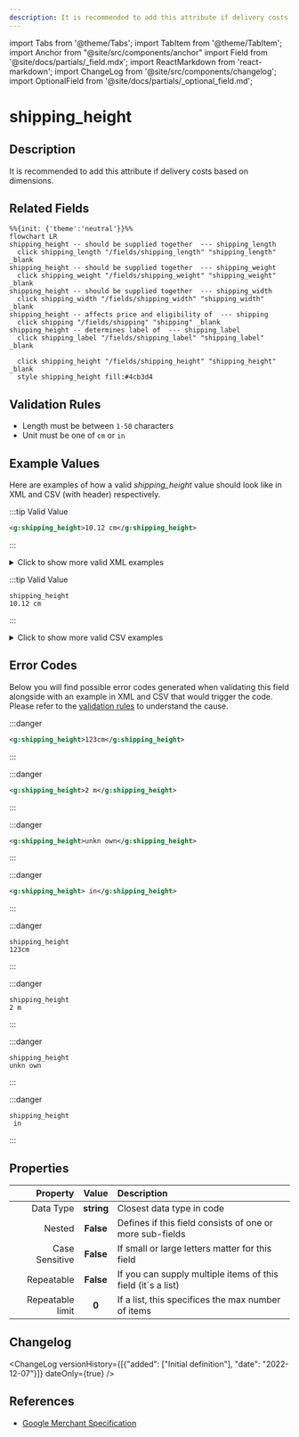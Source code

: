 ```yaml
---
description: It is recommended to add this attribute if delivery costs based on dimensions.
---
```


import Tabs from '@theme/Tabs';
import TabItem from '@theme/TabItem';
import Anchor from "@site/src/components/anchor"
import Field from '@site/docs/partials/_field.mdx';
import ReactMarkdown from 'react-markdown';
import ChangeLog from '@site/src/components/changelog';
import OptionalField from '@site/docs/partials/_optional_field.md';

# shipping_height

<OptionalField/>

## Description

It is recommended to add this attribute if delivery costs based on dimensions.


## Related Fields

```mermaid
%%{init: {'theme':'neutral'}}%%
flowchart LR
shipping_height -- should be supplied together  --- shipping_length
  click shipping_length "/fields/shipping_length" "shipping_length" _blank
shipping_height -- should be supplied together  --- shipping_weight
  click shipping_weight "/fields/shipping_weight" "shipping_weight" _blank
shipping_height -- should be supplied together  --- shipping_width
  click shipping_width "/fields/shipping_width" "shipping_width" _blank
shipping_height -- affects price and eligibility of  --- shipping
  click shipping "/fields/shipping" "shipping" _blank
shipping_height -- determines label of  --- shipping_label
  click shipping_label "/fields/shipping_label" "shipping_label" _blank

  click shipping_height "/fields/shipping_height" "shipping_height" _blank
  style shipping_height fill:#4cb3d4
```




## Validation Rules

- Length must be between `1-50` characters
- Unit must be one of `cm` or `in`


## Example Values

Here are examples of how a valid *shipping_height* value  should look like in XML and CSV (with header) respectively.

<Tabs>
  <TabItem value="valid_xml" label="XML" default>

:::tip Valid Value

```xml
<g:shipping_height>10.12 cm</g:shipping_height>
```

:::

<details>
  <summary>Click to show more valid XML examples</summary>
  <div>

```xml
<g:shipping_height>10.12 cm</g:shipping_height>
```

```xml
<g:shipping_height>0 cm</g:shipping_height>
```

```xml
<g:shipping_height>0.0 in</g:shipping_height>
```

```xml
<g:shipping_height>11 cm</g:shipping_height>
```

```xml
<g:shipping_height>15.2 in</g:shipping_height>
```


  </div>
</details>

 </TabItem>
  <TabItem value="valid_csv" label="CSV">

:::tip Valid Value

```csv
shipping_height
10.12 cm
```

:::

<details>
  <summary>Click to show more valid CSV examples</summary>
  <div>

```csv
shipping_height
10.12 cm
```

```csv
shipping_height
0 cm
```

```csv
shipping_height
0.0 in
```

```csv
shipping_height
11 cm
```

```csv
shipping_height
15.2 in
```


  </div>
</details>

  </TabItem>
</Tabs>

## Error Codes

Below you will find possible error codes generated when validating this field alongside with an example in XML and CSV that would trigger the code. Please refer to the [validation rules](#validation-rules) to understand the cause.

<Tabs>
  <TabItem value="invalid_xml" label="XML" default>

:::danger <Anchor id="validation_invalid_format" title="validation_invalid_format" />

```xml
<g:shipping_height>123cm</g:shipping_height>
```

:::

:::danger <Anchor id="validation_invalid_length_unit" title="validation_invalid_length_unit" />

```xml
<g:shipping_height>2 m</g:shipping_height>
```

:::

:::danger <Anchor id="validation_invalid_value" title="validation_invalid_value" />

```xml
<g:shipping_height>unkn own</g:shipping_height>
```

:::

:::danger <Anchor id="validation_missing_value" title="validation_missing_value" />

```xml
<g:shipping_height> in</g:shipping_height>
```

:::


 </TabItem>
  <TabItem value="invalid_csv" label="CSV">

:::danger <Anchor id="validation_invalid_format" title="validation_invalid_format" />

```csv
shipping_height
123cm
```

:::

:::danger <Anchor id="validation_invalid_length_unit" title="validation_invalid_length_unit" />

```csv
shipping_height
2 m
```

:::

:::danger <Anchor id="validation_invalid_value" title="validation_invalid_value" />

```csv
shipping_height
unkn own
```

:::

:::danger <Anchor id="validation_missing_value" title="validation_missing_value" />

```csv
shipping_height
 in
```

:::


  </TabItem>
</Tabs>

## Properties

|     **Property** |         **Value**          | **Description**                                              |
|-----------------:|:--------------------------:|:-------------------------------------------------------------|
|        Data Type |    **string**     | Closest data type in code                                    |
|           Nested |      **False**      | Defines if this field consists of one or more sub-fields     |
|   Case Sensitive |  **False**  | If small or large letters matter for this field              |
|       Repeatable |    **False**    | If you can supply multiple items of this field (it´s a list) |
| Repeatable limit | **0** | If a list, this specifices the max number of items           |

## Changelog
<ChangeLog versionHistory={[{"added": ["Initial definition"], "date": "2022-12-07"}]} dateOnly={true} />

## References
- [Google Merchant Specification](https://support.google.com/merchants/answer/6324498?hl=en-GB&ref_topic=6324338)
